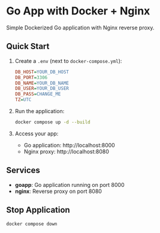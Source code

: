 # Go App with Docker + Nginx

Simple Dockerized Go application with Nginx reverse proxy.

## Quick Start

1. Create a `.env` (next to `docker-compose.yml`):
   ```ini
   DB_HOST=YOUR_DB_HOST
   DB_PORT=3306
   DB_NAME=YOUR_DB_NAME
   DB_USER=YOUR_DB_USER
   DB_PASS=CHANGE_ME
   TZ=UTC
   ```

2) Run the application:

   ```bash
   docker compose up -d --build
   ```

3) Access your app:
   - Go application: http://localhost:8000
   - Nginx proxy: http://localhost:8080

## Services

- **goapp**: Go application running on port 8000
- **nginx**: Reverse proxy on port 8080

## Stop Application

```bash
docker compose down
```
